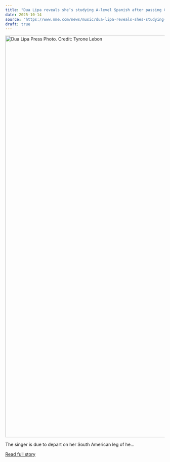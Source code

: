 ```yaml
---
title: "Dua Lipa reveals she’s studying A-level Spanish after passing GCSE exam"
date: 2025-10-14
source: "https://www.nme.com/news/music/dua-lipa-reveals-shes-studying-a-level-spanish-after-passing-gcse-exam-3899035?utm_source=rss&utm_medium=rss&utm_campaign=dua-lipa-reveals-shes-studying-a-level-spanish-after-passing-gcse-exam"
draft: true
---
```


<p><img alt="Dua Lipa Press Photo. Credit: Tyrone Lebon" class="attachment-full size-full wp-post-image" height="1270" src="https://www.nme.com/wp-content/uploads/2024/09/Dua-Lipa-Press-Photo.-Credit-Tyrone-Lebon.jpg" width="2000" /></p>
<p>The singer is due to depart on her South American leg of he...

[Read full story](https://www.nme.com/news/music/dua-lipa-reveals-shes-studying-a-level-spanish-after-passing-gcse-exam-3899035?utm_source=rss&utm_medium=rss&utm_campaign=dua-lipa-reveals-shes-studying-a-level-spanish-after-passing-gcse-exam)
